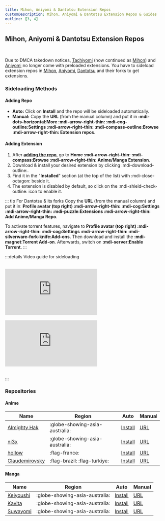 ```yaml
---
title: Mihon, Aniyomi & Dantotsu Extension Repos
customDescription: Mihon, Aniyomi & Dantotsu Extension Repos & Guides
outline: [3, 4]
---
```


<script setup>
import Extensions from "../../.vitepress/theme/components/Extensions/ExtensionsWrapper.vue"
</script>

<Extensions />

## Mihon, Aniyomi & Dantotsu Extension Repos

<br>

Due to DMCA takedown notices, [Tachiyomi](https://tachiyomi.org/) (now continued as
[Mihon](https://mihon.app/)) and [Aniyomi](https://aniyomi.org/) no longer come with preloaded
extensions. You have to sideload extension repos in [Mihon](https://mihon.app/),
[Aniyomi](https://aniyomi.org/), [Dantotsu](https://dantotsuapp.netlify.app/) and their forks to get
extensions.

### Sideloading Methods

#### Adding Repo

- **Auto:** Click on **Install** and the repo will be sideloaded automatically.
- **Manual:** Copy the **URL** (from the manual column) and put it in **:mdi-dots-horizontal:More
  :mdi-arrow-right-thin: :mdi-cog-outline:Settings :mdi-arrow-right-thin:
  :mdi-compass-outline:Browse :mdi-arrow-right-thin: Extension repos**.

#### Adding Extension

1. After [**adding the repo**](#adding-repo), go to **Home :mdi-arrow-right-thin:
   :mdi-compass:Browse :mdi-arrow-right-thin: Anime/Manga Extension**.
2. Download & install your desired extension by clicking :mdi-download-outline:.
3. Find it in the "**Installed**" section (at the top of the list) with :mdi-close-octagon: beside
   it.
4. The extension is disabled by default, so click on the :mdi-shield-check-outline: icon to enable
   it.

::: tip For Dantotsu & its forks Copy the **URL** (from the manual column) and put it in: **Profile
avatar (top right) :mdi-arrow-right-thin: :mdi-cog:Settings :mdi-arrow-right-thin:
:mdi-puzzle:Extensions :mdi-arrow-right-thin: Add Anime/Manga Repo**.

To activate torrent features, navigate to **Profile avatar (top right) :mdi-arrow-right-thin:
:mdi-cog:Settings :mdi-arrow-right-thin: :mdi-silverware-fork-knife:Add-ons**. Then download and
install the **:mdi-magnet:Torrent Add-on**. Afterwards, switch on **:mdi-server:Enable Torrent**.
:::

:::details Video guide for sideloading

<br>

<div class="video_wrapper"><iframe src="https://www.youtube.com/embed/wemPCkUCyxo" frameborder="0" allowfullscreen></iframe></div>

<br>

<div class="video_wrapper"><iframe src="https://www.youtube.com/embed/dubXV-R9lUM" frameborder="0" allowfullscreen></iframe></div>

<br>

:::

### Repositories

#### Anime

| Name                                                                      | Region                         | Auto                                                                                                                         | Manual                                                                                            |
| ------------------------------------------------------------------------- | ------------------------------ | ---------------------------------------------------------------------------------------------------------------------------- | ------------------------------------------------------------------------------------------------- |
| [Almighty Hak](https://github.com/almightyhak/aniyomi-anime-repo)         | :globe-showing-asia-australia: | [Install](aniyomi://add-repo?url=https://raw.githubusercontent.com/almightyhak/aniyomi-anime-repo/main/index.min.json)       | [URL](https://raw.githubusercontent.com/almightyhak/aniyomi-anime-repo/main/index.min.json)       |
| [ni3x](https://github.com/ni3x/aniyomi-extensions)                        | :globe-showing-asia-australia: | [Install](aniyomi://add-repo?url=https://raw.githubusercontent.com/ni3x/aniyomi-extensions/repo/index.min.json)              | [URL](https://raw.githubusercontent.com/ni3x/aniyomi-extensions/repo/index.min.json)              |
| [hollow](https://codeberg.org/hollow/aniyomi-extensions-fr)               | :flag-france:                  | [Install](aniyomi://add-repo?url=https://codeberg.org/hollow/aniyomi-extensions-fr/media/branch/repo/index.min.json)         | [URL](https://codeberg.org/hollow/aniyomi-extensions-fr/media/branch/repo/index.min.json)         |
| [Claudemirovsky](https://github.com/Claudemirovsky/cursedyomi-extensions) | :flag-brazil: :flag-turkiye:   | [Install](aniyomi://add-repo?url=https://raw.githubusercontent.com/Claudemirovsky/cursedyomi-extensions/repo/index.min.json) | [URL](https://raw.githubusercontent.com/Claudemirovsky/cursedyomi-extensions/repo/index.min.json) |

#### Manga

| Name                                                        | Region                         | Auto                                                                                                                   | Manual                                                                                    |
| ----------------------------------------------------------- | ------------------------------ | ---------------------------------------------------------------------------------------------------------------------- | ----------------------------------------------------------------------------------------- |
| [Keiyoushi](https://keiyoushi.github.io/)                   | :globe-showing-asia-australia: | [Install](tachiyomi://add-repo?url=https://raw.githubusercontent.com/keiyoushi/extensions/repo/index.min.json)         | [URL](https://raw.githubusercontent.com/keiyoushi/extensions/repo/index.min.json)         |
| [Kavita](https://github.com/Kareadita/tach-extension/)      | :globe-showing-asia-australia: | [Install](tachiyomi://add-repo?url=https://raw.githubusercontent.com/Kareadita/tach-extension/repo/index.min.json)     | [URL](https://raw.githubusercontent.com/Kareadita/tach-extension/repo/index.min.json)     |
| [Suwayomi](https://github.com/Suwayomi/tachiyomi-extension) | :globe-showing-asia-australia: | [Install](tachiyomi://add-repo?url=https://raw.githubusercontent.com/Suwayomi/tachiyomi-extension/repo/index.min.json) | [URL](https://raw.githubusercontent.com/Suwayomi/tachiyomi-extension/repo/index.min.json) |
